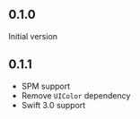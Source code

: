 ## 0.1.0

Initial version

## 0.1.1

* SPM support
* Remove `UIColor` dependency
* Swift 3.0 support
